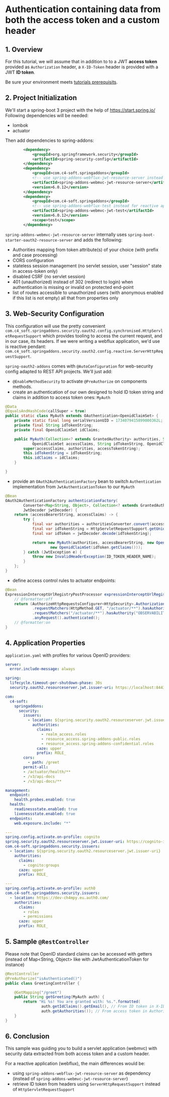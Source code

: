 # Authentication containing data from both the access token and a custom header

## 1. Overview
For this tutorial, we will assume that in addition to to a JWT **access token** provided as `Authorization` header, a `X-ID-Token` header is provided with a JWT **ID token**.

Be sure your environment meets [tutorials prerequisits](https://github.com/ch4mpy/spring-addons/blob/master/samples/tutorials/README.md#prerequisites).

## 2. Project Initialization
We'll start a spring-boot 3 project with the help of https://start.spring.io/
Following dependencies will be needed:
- lombok
- actuator

Then add dependencies to spring-addons:
```xml
        <dependency>
            <groupId>org.springframework.security</groupId>
            <artifactId>spring-security-config</artifactId>
        </dependency>
        <dependency>
            <groupId>com.c4-soft.springaddons</groupId>
            <!-- use spring-addons-webflux-jwt-resource-server instead for reactive apps -->
            <artifactId>spring-addons-webmvc-jwt-resource-server</artifactId>
            <version>6.0.12</version>
        </dependency>
        <dependency>
            <groupId>com.c4-soft.springaddons</groupId>
            <!-- use spring-addons-webflux-test instead for reactive apps -->
            <artifactId>spring-addons-webmvc-jwt-test</artifactId>
            <version>6.0.12</version>
            <scope>test</scope>
        </dependency>
```

`spring-addons-webmvc-jwt-resource-server` internally uses `spring-boot-starter-oauth2-resource-server` and adds the following:
- Authorities mapping from token attribute(s) of your choice (with prefix and case processing)
- CORS configuration
- stateless session management (no servlet session, user "session" state in access-token only)
- disabled CSRF (no servlet session)
- 401 (unauthorized) instead of 302 (redirect to login) when authentication is missing or invalid on protected end-point
- list of routes accessible to unauthorized users (with anonymous enabled if this list is not empty)
all that from properties only

## 3. Web-Security Configuration
This configuration will use the pretty convenient `com.c4_soft.springaddons.security.oauth2.config.synchronised.HttpServletRequestSupport` which provides tooling to access the current request, and in our case, its headers. If we were writing a webflux application, we'd use is reactive pendant: `com.c4_soft.springaddons.security.oauth2.config.reactive.ServerHttpRequestSupport`.

`spring-oauth2-addons` comes with `@AutoConfiguration` for web-security config adapted to REST API projects. We'll just add:
- `@EnableMethodSecurity` to activate `@PreAuthorize` on components methods.
- create an authentication of our own designed to hold ID token string and claims in addition to access token ones: `MyAuth`
```java
@Data
@EqualsAndHashCode(callSuper = true)
public static class MyAuth extends OAuthentication<OpenidClaimSet> {
    private static final long serialVersionUID = 1734079415899000362L;
    private final String idTokenString;
    private final OpenidClaimSet idClaims;

    public MyAuth(Collection<? extends GrantedAuthority> authorities, String accessTokenString,
            OpenidClaimSet accessClaims, String idTokenString, OpenidClaimSet idClaims) {
        super(accessClaims, authorities, accessTokenString);
        this.idTokenString = idTokenString;
        this.idClaims = idClaims;
    }

}
```
- provide an `OAuth2AuthenticationFactory` bean to switch `Authentication` implementation from `JwtAuthenticationToken` to our `MyAuth`
```java
@Bean
OAuth2AuthenticationFactory authenticationFactory(
        Converter<Map<String, Object>, Collection<? extends GrantedAuthority>> authoritiesConverter,
        JwtDecoder jwtDecoder) {
    return (accessBearerString, accessClaims) -> {
        try {
            final var authorities = authoritiesConverter.convert(accessClaims);
            final var idTokenString = HttpServletRequestSupport.getUniqueHeader(ID_TOKEN_HEADER_NAME);
            final var idToken = jwtDecoder.decode(idTokenString);

            return new MyAuth(authorities, accessBearerString, new OpenidClaimSet(accessClaims), idTokenString,
                    new OpenidClaimSet(idToken.getClaims()));
        } catch (JwtException e) {
            throw new InvalidHeaderException(ID_TOKEN_HEADER_NAME);
        }
    };
}
```
- define access control rules to actuator endpoints:
```java
@Bean
ExpressionInterceptUrlRegistryPostProcessor expressionInterceptUrlRegistryPostProcessor() {
    // @formatter:off
    return (AuthorizeHttpRequestsConfigurer<HttpSecurity>.AuthorizationManagerRequestMatcherRegistry registry) -> registry
            .requestMatchers(HttpMethod.GET, "/actuator/**").hasAuthority("OBSERVABILITY:read")
            .requestMatchers("/actuator/**").hasAuthority("OBSERVABILITY:write")
            .anyRequest().authenticated();
    // @formatter:on
}
```

## 4. Application Properties 
`application.yaml` with profiles for various OpenID providers:
```yaml
server:
  error.include-message: always

spring:
  lifecycle.timeout-per-shutdown-phase: 30s
  security.oauth2.resourceserver.jwt.issuer-uri: https://localhost:8443/realms/master

com:
  c4-soft:
    springaddons:
      security:
        issuers:
          - location: ${spring.security.oauth2.resourceserver.jwt.issuer-uri}
            authorities:
              claims:
                - realm_access.roles
                - resource_access.spring-addons-public.roles
                - resource_access.spring-addons-confidential.roles
              caze: upper
              prefix: ROLE_
        cors:
          - path: /greet
        permit-all:
        - /actuator/health/**
        - /v3/api-docs
        - /v3/api-docs/**

management:
  endpoint:
    health.probes.enabled: true
  health:
    readinessstate.enabled: true
    livenessstate.enabled: true
  endpoints:
    web.exposure.include: "*"

---
spring.config.activate.on-profile: cognito
spring.security.oauth2.resourceserver.jwt.issuer-uri: https://cognito-idp.us-west-2.amazonaws.com/us-west-2_RzhmgLwjl
com.c4-soft.springaddons.security.issuers:
  - location: ${spring.security.oauth2.resourceserver.jwt.issuer-uri}
    authorities:
      claims: 
        - cognito:groups
      caze: upper
      prefix: ROLE_

---
spring.config.activate.on-profile: auth0
com.c4-soft.springaddons.security.issuers:
  - location: https://dev-ch4mpy.eu.auth0.com/
    authorities:
      claims:
        - roles
        - permissions
      caze: upper
      prefix: ROLE_
```

## 5. Sample `@RestController`
Please note that OpenID standard claims can be accessed with getters (instead of Map<String, Object> like with JwtAuthenticationToken for instance)
``` java
@RestController
@PreAuthorize("isAuthenticated()")
public class GreetingController {

    @GetMapping("/greet")
    public String getGreeting(MyAuth auth) {
        return "Hi %s! You are granted with: %s.".formatted(
                auth.getIdClaims().getEmail(), // From ID token in X-ID-Token header
                auth.getAuthorities()); // From access token in Authorization header
    }
}
```

## 6. Conclusion
This sample was guiding you to build a servlet application (webmvc) with security data extracted from both access token and a custom header.

For a reactive application (webflux), the main differences would be:
- using `spring-addons-webflux-jwt-resource-server` as dependency (instead of `spring-addons-webmvc-jwt-resource-server`)
- retrieve ID token from headers using `ServerHttpRequestSupport` instead of `HttpServletRequestSupport`
